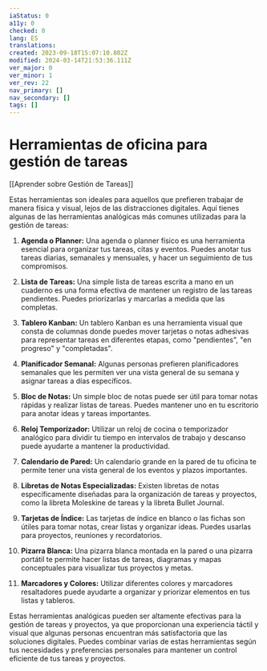 ```yaml
---
iaStatus: 0
a11y: 0
checked: 0
lang: ES
translations: 
created: 2023-09-18T15:07:10.802Z
modified: 2024-03-14T21:53:36.111Z
ver_major: 0
ver_minor: 1
ver_rev: 22
nav_primary: []
nav_secondary: []
tags: []
---
```

# Herramientas de oficina para gestión de tareas

[[Aprender sobre Gestión de Tareas]]

Estas herramientas son ideales para aquellos que prefieren trabajar de manera física y visual, lejos de las distracciones digitales. Aquí tienes algunas de las herramientas analógicas más comunes utilizadas para la gestión de tareas:

1. **Agenda o Planner:** Una agenda o planner físico es una herramienta esencial para organizar tus tareas, citas y eventos. Puedes anotar tus tareas diarias, semanales y mensuales, y hacer un seguimiento de tus compromisos.
    
2. **Lista de Tareas:** Una simple lista de tareas escrita a mano en un cuaderno es una forma efectiva de mantener un registro de las tareas pendientes. Puedes priorizarlas y marcarlas a medida que las completas.
    
3. **Tablero Kanban:** Un tablero Kanban es una herramienta visual que consta de columnas donde puedes mover tarjetas o notas adhesivas para representar tareas en diferentes etapas, como "pendientes", "en progreso" y "completadas".
    
4. **Planificador Semanal:** Algunas personas prefieren planificadores semanales que les permiten ver una vista general de su semana y asignar tareas a días específicos.
    
5. **Bloc de Notas:** Un simple bloc de notas puede ser útil para tomar notas rápidas y realizar listas de tareas. Puedes mantener uno en tu escritorio para anotar ideas y tareas importantes.
    
6. **Reloj Temporizador:** Utilizar un reloj de cocina o temporizador analógico para dividir tu tiempo en intervalos de trabajo y descanso puede ayudarte a mantener la productividad.
    
7. **Calendario de Pared:** Un calendario grande en la pared de tu oficina te permite tener una vista general de los eventos y plazos importantes.
    
8. **Libretas de Notas Especializadas:** Existen libretas de notas específicamente diseñadas para la organización de tareas y proyectos, como la libreta Moleskine de tareas y la libreta Bullet Journal.
    
9. **Tarjetas de Índice:** Las tarjetas de índice en blanco o las fichas son útiles para tomar notas, crear listas y organizar ideas. Puedes usarlas para proyectos, reuniones y recordatorios.
    
10. **Pizarra Blanca:** Una pizarra blanca montada en la pared o una pizarra portátil te permite hacer listas de tareas, diagramas y mapas conceptuales para visualizar tus proyectos y metas.
    
11. **Marcadores y Colores:** Utilizar diferentes colores y marcadores resaltadores puede ayudarte a organizar y priorizar elementos en tus listas y tableros.
    

Estas herramientas analógicas pueden ser altamente efectivas para la gestión de tareas y proyectos, ya que proporcionan una experiencia táctil y visual que algunas personas encuentran más satisfactoria que las soluciones digitales. Puedes combinar varias de estas herramientas según tus necesidades y preferencias personales para mantener un control eficiente de tus tareas y proyectos.